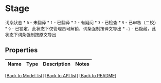 # Stage

词条状态   * `0` - 未翻译    * `1` - 已翻译    * `2` - 有疑问    * `3` - 已检查    * `5` - 已审核（二校）    * `9` - 已锁定，此状态下仅管理员可解锁，词条强制按译文导出    * `-1` - 已隐藏，此状态下词条强制按原文导出 

## Properties

Name | Type | Description | Notes
------------ | ------------- | ------------- | -------------

[[Back to Model list]](../README.md#documentation-for-models) [[Back to API list]](../README.md#documentation-for-api-endpoints) [[Back to README]](../README.md)


